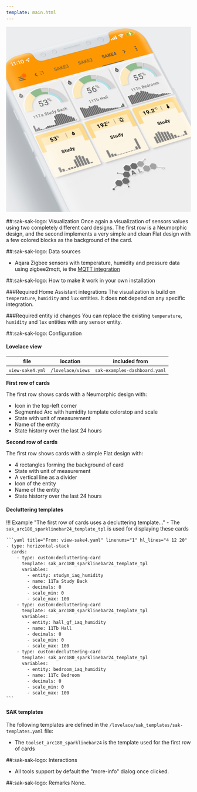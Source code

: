 ```yaml
---
template: main.html
---
```


![AmoebeLabs Swiss Army Knife Custom Card Example 4]
  
##:sak-sak-logo: Visualization
Once again a visualization of sensors values using two completely different card designs. The first row is a Neumorphic design, and the second implements a very simple and clean Flat design with a few colored blocks as the background of the card.

##:sak-sak-logo: Data sources
- Aqara Zigbee sensors with temperature, humidity and pressure data using zigbee2mqtt, ie the [MQTT integration](https://www.home-assistant.io/integrations/mqtt/)

##:sak-sak-logo: How to make it work in your own installation

###Required Home Assistant integrations
The visualization is build on `temperature`, `humidity` and `lux` entities. It does **not** depend on any specific integration.

###Required entity id changes
You can replace the existing `temperature`, `humidity` and `lux` entities with any sensor entity. 

##:sak-sak-logo: Configuration

#### Lovelace view
| file | location | included from |
| ---- | -------- | ------------- |
| `view-sake4.yml` | `/lovelace/views` | `sak-examples-dashboard.yaml`|

**First row of cards**

The first row shows cards with a Neumorphic design with:

- Icon in the top-left corner
- Segmented Arc with humidity template colorstop and scale
- State with unit of measurement
- Name of the entity
- State historry over the last 24 hours

**Second row of cards**

The first row shows cards with a simple Flat design with:

- 4 rectangles forming the background of card
- State with unit of measurement
- A vertical line as a divider
- Icon of the entity
- Name of the entity
- State historry over the last 24 hours

#### Decluttering templates
!!! Example "The first row of cards uses a decluttering template..."
    - The `sak_arc180_sparklinebar24_template_tpl` is used for displaying these cards
    
    ```yaml title="From: view-sake4.yaml" linenums="1" hl_lines="4 12 20"
    - type: horizontal-stack
      cards:
        - type: custom:decluttering-card
          template: sak_arc180_sparklinebar24_template_tpl
          variables:
            - entity: studym_iaq_humidity
            - name: 11Ta Study Back
            - decimals: 0
            - scale_min: 0
            - scale_max: 100
        - type: custom:decluttering-card
          template: sak_arc180_sparklinebar24_template_tpl
          variables:
            - entity: hall_gf_iaq_humidity
            - name: 11Tb Hall
            - decimals: 0
            - scale_min: 0
            - scale_max: 100
        - type: custom:decluttering-card
          template: sak_arc180_sparklinebar24_template_tpl
          variables:
            - entity: bedroom_iaq_humidity
            - name: 11Tc Bedroom
            - decimals: 0
            - scale_min: 0
            - scale_max: 100
    ```

#### SAK templates
The following templates are defined in the `/lovelace/sak_templates/sak-templates.yaml` file:

- The `toolset_arc180_sparklinebar24` is the template used for the first row of cards


##:sak-sak-logo: Interactions
- All tools support by default the "more-info" dialog once clicked.

##:sak-sak-logo: Remarks
None.

<!-- Image references -->

[AmoebeLabs Swiss Army Knife Custom Card Example 4]: ../assets/screenshots/sak-example-4.png
